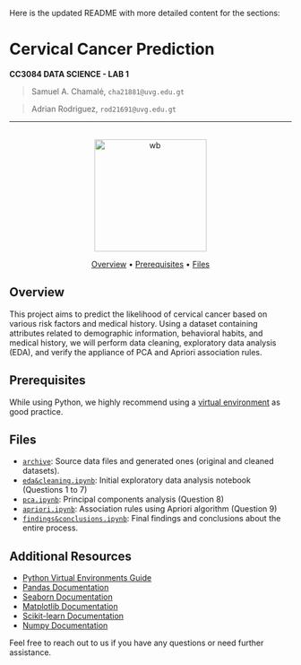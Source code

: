 Here is the updated README with more detailed content for the sections:

# Cervical Cancer Prediction

**CC3084 DATA SCIENCE - LAB 1**

> Samuel A. Chamalé, `cha21881@uvg.edu.gt`

> Adrian Rodriguez, `rod21691@uvg.edu.gt`

---

<p align="center">
  <br>
  <img src="https://www.hcmarbella.com/wp-content/uploads/2022/04/canceres_ginecologicos.gif" alt="wb" width="200">
  <br>
</p>
<p align="center" >
  <a href="#overview">Overview</a> •
  <a href="#prerequisites">Prerequisites</a> •
  <a href="#files">Files</a>
</p>

## Overview

This project aims to predict the likelihood of cervical cancer based on various risk factors and medical history. Using a dataset containing attributes related to demographic information, behavioral habits, and medical history, we will perform data cleaning, exploratory data analysis (EDA), and verify the appliance of PCA and Apriori association rules.

## Prerequisites

While using Python, we highly recommend using a [virtual environment](https://packaging.python.org/en/latest/guides/installing-using-pip-and-virtual-environments/) as good practice.

## Files

- [`archive`](archive): Source data files and generated ones (original and cleaned datasets).
- [`eda&cleaning.ipynb`](eda&cleaning.ipynb): Initial exploratory data analysis notebook (Questions 1 to 7)
- [`pca.ipynb`](pca.ipynb): Principal components analysis (Question 8)
- [`apriori.ipynb`](apriori.ipynb): Association rules using Apriori algorithm (Question 9)
- [`findings&conclusions.ipynb`](findings&conclusions.ipynb): Final findings and conclusions about the entire process.

## Additional Resources

- [Python Virtual Environments Guide](https://packaging.python.org/en/latest/guides/installing-using-pip-and-virtual-environments/)
- [Pandas Documentation](https://pandas.pydata.org/pandas-docs/stable/)
- [Seaborn Documentation](https://seaborn.pydata.org/)
- [Matplotlib Documentation](https://matplotlib.org/stable/contents.html)
- [Scikit-learn Documentation](https://scikit-learn.org/stable/)
- [Numpy Documentation](https://numpy.org/doc/)

Feel free to reach out to us if you have any questions or need further assistance.
